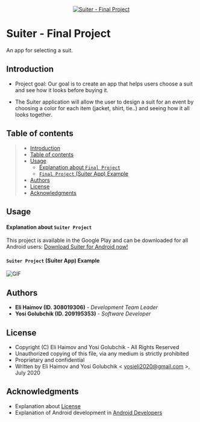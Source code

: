<p align="center">
   <a href="https://github.com/elihaimov1992/Suiter-Final-Project">
   <img src="https://github.com/elihaimov1992/Suiter-Final-Project/blob/master/Pictures%20to%20README/logo_small.png" title="Suiter - Final Project" alt="Suiter - Final Project">
</a>
   </p>

# Suiter - Final Project

An app for selecting a suit.

## Introduction

 * Project goal: Our goal is to create an app that helps users choose a suit and see how it looks before buying it.

 * The Suiter application will allow the user to design a suit for an event by choosing a color for each item (jacket, shirt, tie..) and seeing how it all looks together.


## Table of contents

> * [Introduction](#introduction)
> * [Table of contents](#table-of-contents)
> * [Usage](#usage)
>   * [Explanation about ` Final Project `](#explanation-about-final-project)
>   * [` Final Project ` (Suiter App) Example](#final-project-suiter-app-example)
> * [Authors](#authors)
> * [License](#license)
> * [Acknowledgments](#acknowledgments)


## Usage

#### Explanation about ` Suiter Project `

This project is available in the Google Play and can be downloaded for all Android users:
[Download Suiter for Android now!](https://play.google.com/store/apps/details?id=com.suiter.suiterprototype)


#### ` Suiter Project ` (Suiter App) Example

![GIF](https://github.com/elihaimov1992/Suiter-Final-Project/blob/master/Pictures%20to%20README/AndroidPictures/suiter_video_gif_1.gif)


## Authors

* **Eli Haimov (ID. 308019306)** - *Development Team Leader*
* **Yosi Golubchik (ID. 209195353)** - *Software Developer*


## License

* Copyright (C) Eli Haimov and Yosi Golubchik - All Rights Reserved
* Unauthorized copying of this file, via any medium is strictly prohibited
* Proprietary and confidential
* Written by Eli Haimov and Yosi Golubchik < yosieli2020@gmail.com >, July 2020


## Acknowledgments

* Explanation about [License](https://softwareengineering.stackexchange.com/questions/68134/best-existing-license-for-closed-source-code)
* Explanation of Android development in [Android Developers](https://developer.android.com/)
